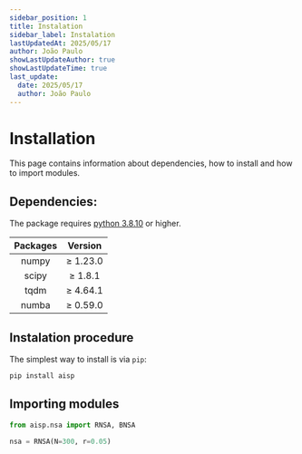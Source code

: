 ```yaml
---
sidebar_position: 1
title: Instalation
sidebar_label: Instalation
lastUpdatedAt: 2025/05/17
author: João Paulo
showLastUpdateAuthor: true
showLastUpdateTime: true
last_update:
  date: 2025/05/17
  author: João Paulo
---
```


# **Installation**

This page contains information about dependencies, how to install and how to import modules.

## **Dependencies:**

The package requires [python 3.8.10](https://www.python.org/downloads/) or higher.

<div style={{ display: "flex", justifyContent: "center", alignItems: "center", margin: "auto" }}>

|    Packages   |     Version   |
|:-------------:|:-------------:|
|    numpy      |    ≥ 1.23.0   |
|    scipy      |    ≥ 1.8.1    |
|    tqdm       |    ≥ 4.64.1   |
|    numba      |    ≥ 0.59.0   |

</div>

## **Instalation procedure**

The simplest way to install is via ``pip``:

```bash
pip install aisp
```

## **Importing modules**

```python
from aisp.nsa import RNSA, BNSA

nsa = RNSA(N=300, r=0.05)
```

